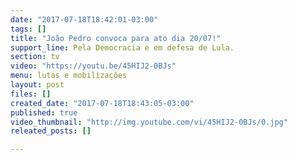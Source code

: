 ```yaml
---
date: "2017-07-18T18:42:01-03:00"
tags: []
title: "João Pedro convoca para ato dia 20/07!"
support_line: Pela Democracia e em defesa de Lula.
section: tv
video: "https://youtu.be/45HIJ2-0BJs"
menu: lutas e mobilizações
layout: post
files: []
created_date: "2017-07-18T18:43:05-03:00"
published: true
video_thumbnail: "http://img.youtube.com/vi/45HIJ2-0BJs/0.jpg"
releated_posts: []

---
```

